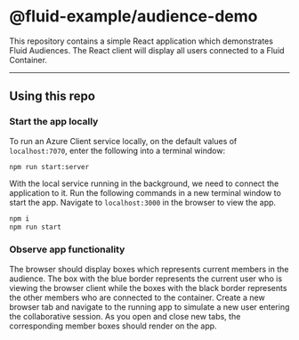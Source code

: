 # @fluid-example/audience-demo

This repository contains a simple React application which demonstrates Fluid Audiences. The React client will display all users connected to a Fluid Container.

--- 

## Using this repo

### Start the app locally

To run an Azure Client service locally, on the default values of `localhost:7070`, enter the following into a terminal window:

```
npm run start:server
```

With the local service running in the background, we need to connect the application to it. Run the following commands in a new terminal window to start the app. Navigate to `localhost:3000` in the browser to view the app.

```bash
npm i
npm run start
```

### Observe app functionality

The browser should display boxes which represents current members in the audience. The box with the blue border represents the current user who is viewing the browser client while the boxes with the black border represents the other members who are connected to the container. Create a new browser tab and navigate to the running app to simulate a new user entering the collaborative session. As you open and close new tabs, the corresponding member boxes should render on the app.

